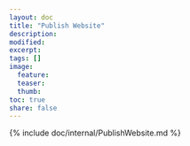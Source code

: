 ```yaml
---
layout: doc
title: "Publish Website"
description:
modified:
excerpt:
tags: []
image:
  feature:
  teaser:
  thumb:
toc: true
share: false
---
```


{% include doc/internal/PublishWebsite.md %}
